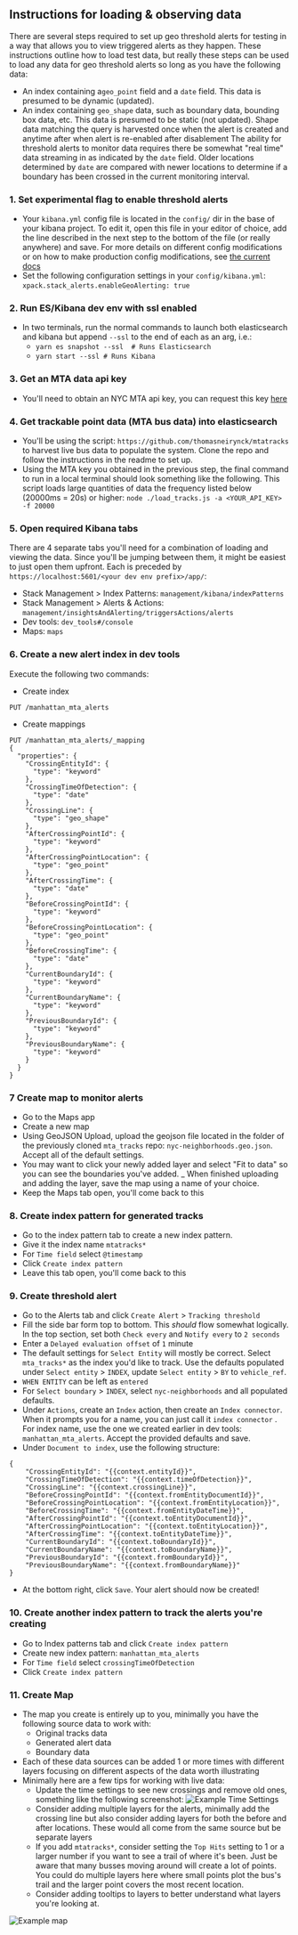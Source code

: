 ## Instructions for loading & observing data 

There are several steps required to set up geo threshold alerts for testing in a way
that allows you to view triggered alerts as they happen. These instructions outline
how to load test data, but really these steps can be used to load any data for geo
threshold alerts so long as you have the following data:
- An index containing a`geo_point` field and a `date` field. This data is presumed to
be dynamic (updated).
- An index containing `geo_shape` data, such as boundary data, bounding box data, etc.
This data is presumed to be static (not updated). Shape data matching the query is
harvested once when the alert is created and anytime after when alert is re-enabled
after disablement
The ability for threshold alerts to monitor data requires there be somewhat "real time"
data streaming in as indicated by the `date` field. Older locations determined by `date`
are compared with newer locations to determine if a boundary has been crossed in the
current monitoring interval.

### 1. Set experimental flag to enable threshold alerts
- Your `kibana.yml` config file is located in the `config/` dir in the base of your kibana
project. To edit it, open this file in your editor of choice, add the line described in
the next step to the bottom of the file (or really anywhere) and save. For more details
on different config modifications or on how to make production config modifications,
see [the current docs](https://www.elastic.co/guide/en/kibana/current/settings.html)
- Set the following configuration settings in your `config/kibana.yml`:
`xpack.stack_alerts.enableGeoAlerting: true`

### 2. Run ES/Kibana dev env with ssl enabled
- In two terminals, run the normal commands to launch both elasticsearch and kibana but 
append `--ssl` to the end of each as an arg, i.e.:
  - `yarn es snapshot --ssl  # Runs Elasticsearch`
  - `yarn start --ssl # Runs Kibana`
  
### 3. Get an MTA data api key
- You'll need to obtain an NYC MTA api key, you can request this
  key [here](https://docs.google.com/forms/d/e/1FAIpQLSfGUZA6h4eHd2-ImaK5Q_I5Gb7C3UEP5vYDALyGd7r3h08YKg/viewform?hl=en&formkey=dG9kcGIxRFpSS0NhQWM4UjA0V0VkNGc6MQ#gid=0)

### 4. Get trackable point data (MTA bus data) into elasticsearch
- You'll be using the script: `https://github.com/thomasneirynck/mtatracks` to harvest
live bus data to populate the system. Clone the repo and follow the instructions in
the readme to set up. 
- Using the MTA key you obtained in the previous step, the final command to run
in a local terminal should look something like the following. This script loads large
quantities of data the frequency listed below (20000ms = 20s) or higher:
`node ./load_tracks.js -a <YOUR_API_KEY> -f 20000`

### 5. Open required Kibana tabs
There are 4 separate tabs you'll need for a combination of loading and viewing the
data. Since you'll be jumping between them, it might be easiest to just open them
upfront. Each is preceded by `https://localhost:5601/<your dev env prefix>/app/`:
- Stack Management > Index Patterns: `management/kibana/indexPatterns`
- Stack Management > Alerts & Actions: `management/insightsAndAlerting/triggersActions/alerts`
- Dev tools: `dev_tools#/console`
- Maps: `maps`

### 6. Create a new alert index in dev tools
Execute the following two commands:
- Create index
```
PUT /manhattan_mta_alerts
```
- Create mappings
```
PUT /manhattan_mta_alerts/_mapping
{
  "properties": {
    "CrossingEntityId": {
      "type": "keyword"
    },
    "CrossingTimeOfDetection": {
      "type": "date"
    },
    "CrossingLine": {
      "type": "geo_shape"
    },
    "AfterCrossingPointId": {
      "type": "keyword"
    },
    "AfterCrossingPointLocation": {
      "type": "geo_point"
    },
    "AfterCrossingTime": {
      "type": "date"
    },
    "BeforeCrossingPointId": {
      "type": "keyword"
    },
    "BeforeCrossingPointLocation": {
      "type": "geo_point"
    },
    "BeforeCrossingTime": {
      "type": "date"
    },
    "CurrentBoundaryId": {
      "type": "keyword"
    },
    "CurrentBoundaryName": {
      "type": "keyword"
    },
    "PreviousBoundaryId": {
      "type": "keyword"
    },
    "PreviousBoundaryName": {
      "type": "keyword"
    }
  }
}
```

### 7 Create map to monitor alerts
- Go to the Maps app
- Create a new map
- Using GeoJSON Upload, upload the geojson file located in the folder of the previously 
cloned `mta_tracks` repo: `nyc-neighborhoods.geo.json`. Accept all of the default
settings.
- You may want to click your newly added layer and select "Fit to data" so you can see the
boundaries you've added.
_ When finished uploading and adding the layer, save the map using a name of your
choice.
- Keep the Maps tab open, you'll come back to this

### 8. Create index pattern for generated tracks
- Go to the index pattern tab to create a new index pattern.
- Give it the index name `mtatracks*`
- For `Time field` select `@timestamp`
- Click `Create index pattern`
- Leave this tab open, you'll come back to this


### 9. Create threshold alert
- Go to the Alerts tab and click `Create Alert` > `Tracking threshold`
- Fill the side bar form top to bottom. This _should_ flow somewhat logically. In the top section, set both `Check every` and `Notify every` to `2 seconds`
- Enter a `Delayed evaluation offset` of `1` minute
- The default settings for `Select Entity` will mostly be correct. Select `mta_tracks*`
as the index you'd like to track. Use the defaults populated under
`Select entity` > `INDEX`, update `Select entity` > `BY` to `vehicle_ref`.
- `WHEN ENTITY` can be left as `entered`
- For `Select boundary` > `INDEX`, select `nyc-neighborhoods` and all populated defaults.
- Under `Actions`, create an `Index` action, then create an `Index connector`. When it
prompts you for a name, you can just call it `index connector` . For index name, use the one we 
created earlier in dev tools: `manhattan_mta_alerts`. Accept the provided defaults and save.
- Under `Document to index`, use the following structure:
```
{
    "CrossingEntityId": "{{context.entityId}}",
    "CrossingTimeOfDetection": "{{context.timeOfDetection}}",
    "CrossingLine": "{{context.crossingLine}}",
    "BeforeCrossingPointId": "{{context.fromEntityDocumentId}}",
    "BeforeCrossingPointLocation": "{{context.fromEntityLocation}}",
    "BeforeCrossingTime": "{{context.fromEntityDateTime}}",
    "AfterCrossingPointId": "{{context.toEntityDocumentId}}",
    "AfterCrossingPointLocation": "{{context.toEntityLocation}}",
    "AfterCrossingTime": "{{context.toEntityDateTime}}",
    "CurrentBoundaryId": "{{context.toBoundaryId}}",
    "CurrentBoundaryName": "{{context.toBoundaryName}}",
    "PreviousBoundaryId": "{{context.fromBoundaryId}}",
    "PreviousBoundaryName": "{{context.fromBoundaryName}}"
}
```
- At the bottom right, click `Save`. Your alert should now be created!

### 10. Create another index pattern to track the alerts you're creating
- Go to Index patterns tab and click `Create index pattern`
- Create new index pattern: `manhattan_mta_alerts`
- For `Time field` select `crossingTimeOfDetection`
- Click `Create index pattern`

### 11. Create Map
- The map you create is entirely up to you, minimally you have the following
source data to work with:
    - Original tracks data
    - Generated alert data
    - Boundary data
- Each of these data sources can be added 1 or more times with different layers
  focusing on different aspects of the data worth illustrating
- Minimally here are a few tips for working with live data:
    - Update the time settings to see new crossings and remove old ones, something
    like the following screenshot:
    ![Example Time Settings](images/example_time_settings.png)
    - Consider adding multiple layers for the alerts, minimally add the crossing line
    but also consider adding layers for both the before and after locations. These would
    all come from the same source but be separate layers
    - If you add `mtatracks*`, consider setting the `Top Hits` setting to 1 or a larger
    number if you want to see a trail of where it's been. Just be aware that many busses
    moving around will create a lot of points. You could do multiple layers here where
    small points plot the bus's trail and the larger point covers the most recent location.
    - Consider adding tooltips to layers to better understand what layers you're looking at.

![Example map](images/example_mta_map.png)
